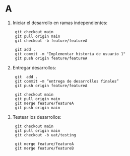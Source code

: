 # A

1. Iniciar el desarrollo en ramas independientes: 

        git checkout main 
        git pull origin main 
        git checkout -b feature/featureA 

        git add . 
        git commit -m "Implementar historia de usuario 1" 
        git push origin feature/featureA 

2. Entregar desarrollos: 

        git  add . 
        git commit –m “entrega de desarrollos finales” 
        git push origin feature/featureA 

        git checkout main 
        git pull origin main 
        git merge feature/featureA 
        git push origin main 

3. Testear los desarrollos:

        git checkout main 
        git pull origin main 
        git checkout -b uat/testing     

        git merge feature/featureA 
        git merge feature/featureB 
